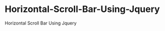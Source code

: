 Horizontal-Scroll-Bar-Using-Jquery
==================================

Horizontal Scroll Bar Using Jquery
